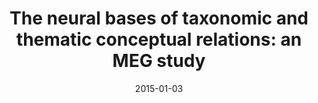 ---
title: "The neural bases of taxonomic and thematic conceptual relations: an MEG study"
collection: publications
permalink: /publication/2015_the-neural-bases-of-taxonomic-and-thematic-concept
date: 2015-01-03
year: 2015
venue: 'Neuropsychologia'
authors: 'Lewis GA, Poeppel D, Murphy GL'
number: '123'
citation: 'Lewis GA, Poeppel D, Murphy GL (2015). The neural bases of taxonomic and thematic conceptual relations: an MEG study. Neuropsychologia.'
category: 'article'
---